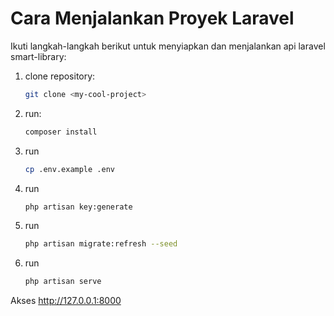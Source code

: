 # Cara Menjalankan Proyek Laravel

Ikuti langkah-langkah berikut untuk menyiapkan dan menjalankan api laravel smart-library:

1. clone repository:

    ```bash
    git clone <my-cool-project>
    ```

2. run:

    ```bash
    composer install
    ```

3. run

    ```bash
    cp .env.example .env
    ```

4. run

    ```bash
    php artisan key:generate
    ```

5. run

    ```bash
    php artisan migrate:refresh --seed
    ```

6. run

    ```bash
    php artisan serve
    ```

Akses http://127.0.0.1:8000
